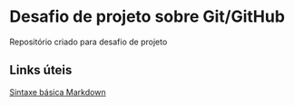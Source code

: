 # Desafio de projeto sobre Git/GitHub
Repositório criado para desafio de projeto

## Links úteis
[Sintaxe básica Markdown](https://www.markdownguide.org/basic-syntax/)
